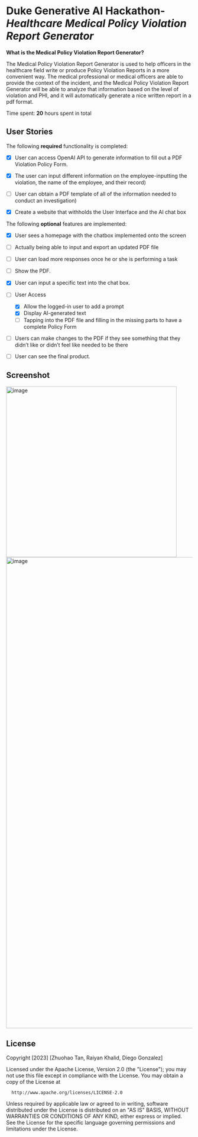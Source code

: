 #  Duke Generative AI Hackathon- *Healthcare Medical Policy Violation Report Generator*


**What is the Medical Policy Violation Report Generator?** 

The Medical Policy Violation Report Generator is used to help officers in the healthcare field write or produce Policy Violation Reports in a more convenient way. The medical professional or medical officers are able to provide the context of the incident, and the Medical Policy Violation Report Generator will be able to analyze that information based on the level of violation and PHI, and it will automatically generate a nice written report in a pdf format.

Time spent: **20** hours spent in total

## User Stories

The following **required** functionality is completed:

- [x] User can access OpenAI API to generate information to fill out a PDF Violation Policy Form.
- [x] The user can input different information on the employee-inputting the violation, the name of the employee, and their record)
- [ ] User can obtain a PDF template of all of the information needed to conduct an investigation)
- [x] Create a website that withholds the User Interface and the AI chat box


The following **optional** features are implemented:

- [x] User sees a homepage with the chatbox implemented onto the screen 
- [ ] Actually being able to input and export an updated PDF file
- [ ] User can load more responses once he or she is performing a task
- [ ] Show the PDF.
- [x] User can input a specific text into the chat box.
- [ ] User Access
  - [x] Allow the logged-in user to add a prompt
  - [x] Display AI-generated text
  - [ ] Tapping into the PDF file and filling in the missing parts to have a complete Policy Form
- [ ] Users can make changes to the PDF if they see something that they didn’t like or didn’t feel like needed to be there
- [ ] User can see the final product.


## Screenshot

<img width="461" alt="image" src="https://github.com/tan200224/HealthyPolicyViolationReport/assets/68765056/a389da47-cf3a-4a04-bc88-d28c50bcdaff">
<img width="1273" alt="image" src="https://github.com/tan200224/HealthyPolicyViolationReport/assets/68765056/c7d49ccc-fffd-4bc7-b2a9-64f8a08004ac">

## License

  Copyright [2023] [Zhuohao Tan, Raiyan Khalid, Diego Gonzalez]

  Licensed under the Apache License, Version 2.0 (the "License");
  you may not use this file except in compliance with the License.
  You may obtain a copy of the License at

      http://www.apache.org/licenses/LICENSE-2.0

  Unless required by applicable law or agreed to in writing, software
  distributed under the License is distributed on an "AS IS" BASIS,
  WITHOUT WARRANTIES OR CONDITIONS OF ANY KIND, either express or implied.
  See the License for the specific language governing permissions and
  limitations under the License.

